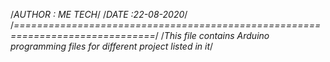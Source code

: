/*AUTHOR : ME TECH*/
/*DATE :22-08-2020*/
/*==============================================================================*/
/*This file contains Arduino programming files for different project listed in it*/
